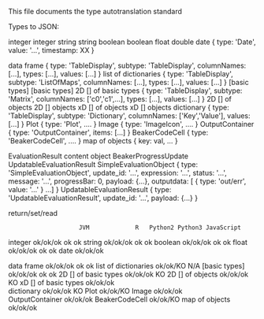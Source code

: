 This file documents the type autotranslation standard


Types to JSON:


integer					integer
string					string
boolean					boolean
float					double
date					{ type: 'Date', value: '...', timestamp: XX }

data frame				{ type: 'TableDisplay', subtype: 'TableDisplay', columnNames: [...], types: [...], values: [...] }
list of dictionaries	{ type: 'TableDisplay', subtype: 'ListOfMaps', columnNames: [...], types: [...], values: [...] }
[basic types]			[basic types]
2D [] of basic types	{ type: 'TableDisplay', subtype: 'Matrix', columnNames: ['c0','c1',...], types: [...], values: [...] }
2D [] of objects		2D [] objects
xD [] of objects		xD [] objects
dictionary				{ type: 'TableDisplay', subtype: 'Dictionary', columnNames: ['Key','Value'], values: [...] }
Plot					{ type: 'Plot', .... }
Image					{ type: 'ImageIcon', .... }
OutputContainer			{ type: 'OutputContainer', items: [...] }
BeakerCodeCell			{ type: 'BeakerCodeCell', .... }
map of objects			{ key: val, ... }


EvaluationResult		content object
BeakerProgressUpdate
UpdatableEvaluationResult
SimpleEvaluationObject	{ type: 'SimpleEvaluationObject', update_id: '...', expression: '...', status: '...', message: '...', progressBar: 0, payload: {...}, outputdata: [ { type: 'out/err', value: '...' } ...] }
UpdatableEvaluationResult	{ type: 'UpdatableEvaluationResult', update_id: '...', payload: {...} }


return/set/read


						JVM				R	Python2	Python3	JavaScript
integer					ok/ok/ok			ok		ok
string					ok/ok/ok			ok		ok
boolean					ok/ok/ok			ok		ok
float					ok/ok/ok			ok		ok
date					ok/ok/ok

data frame				ok/ok/ok			ok		ok
list of dictionaries	ok/ok/KO			N/A
[basic types]			ok/ok/ok			ok		ok
2D [] of basic types	ok/ok/ok			KO
2D [] of objects		ok/ok/ok			KO
xD [] of basic types	ok/ok/ok		
dictionary				ok/ok/ok		KO
Plot					ok/ok/KO
Image					ok/ok/ok		
OutputContainer			ok/ok/ok
BeakerCodeCell			ok/ok/KO
map of objects			ok/ok/ok



